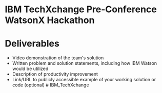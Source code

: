 # IBM TechXchange Pre-Conference WatsonX Hackathon

# Deliverables

- Video demonstration of the team's solution
- Written problem and solution statements, including how IBM Watson would be utilized
- Description of productivity improvement
- Link/URL to publicly accessible example of your working solution or code (optional)
#   I B M _ T e c h X c h a n g e  
 